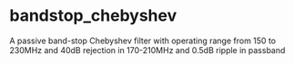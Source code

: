# bandstop_chebyshev
A passive band-stop Chebyshev filter with operating range from 150 to 230MHz and 40dB rejection in 170-210MHz and 0.5dB ripple in passband
